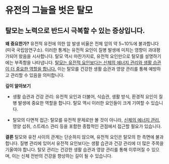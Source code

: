 ﻿
# 유전의 그늘을 벗은 탈모

## 탈모는 노력으로 반드시 극복할 수 있는 증상입니다.

**왜 중요한가?** 
유전적 유전에 의한 암 발생 비율은 전체 암의 약 5~10%에 불과합니다(미국 국립암연구소). 이러한 통계는 유전적 요인이 질병 발생에 미치는 영향이 과대평가되어 왔음을 시사합니다. 탈모 역시 마찬가지로, 유전적 요인만으로 탈모를 설명하기에는 부족함을 나타냅니다. [탈모는 유전적 요인보다는 신체의 에너지 관리와 생활 습관이 더 중요한 역할을 합니다.](https://frontier-three.vercel.app/kr/m04/m0402) 이는 탈모를 건강한 생활 습관과 영양 관리를 통해 예방하고 관리할 수 있음을 의미합니다. 

**깊이 알아보기**

- 생활 습관과 건강 관리: 유전적 요인과 더불어, 식습관, 생활 방식, 환경적 요인이 질병 발생에 중요한 역할을 합니다. 탈모 역시 이러한 요인들이 크게 기여할 수 있습니다.
 
- 탈모의 다면적 접근: 탈모를 유전적 문제로만 볼 것이 아니라, [신체의 에너지 관리](https://frontier-three.vercel.app/kr/m04/m0402/m040202), 영양 섭취, 스트레스 관리 등을 포함한 종합적인 관점에서 접근할 필요가 있습니다. 

**결론**
탈모와 유전 사이의 관계는 단순하지 않으며, 유전적 요인은 탈모의 한 측면에 불과합니다. 질병 관리에 있어서 유전적 요인보다는 생활 습관과 건강 관리에 더 많은 주목을 기울여야 합니다. 탈모 관리는 건강한 생활 습관과 영양 관리를 통해 이루어질 수 있으며, 이는 신체 전반의 건강을 향상하는 길이 될 수 있습니다.
<!--stackedit_data:
eyJoaXN0b3J5IjpbMTE2MzE2MTMzOF19
-->